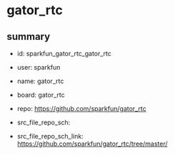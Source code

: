 # gator_rtc
 
## summary 
* id: sparkfun_gator_rtc_gator_rtc
* user: sparkfun
* name: gator_rtc
* board: gator_rtc
* repo: https://github.com/sparkfun/gator_rtc



* src_file_repo_sch: 
* src_file_repo_sch_link: https://github.com/sparkfun/gator_rtc/tree/master/






